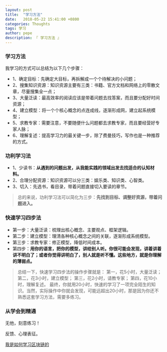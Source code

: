 ```yaml
---
layout: post
title:  "学习方法"
date:   2018-05-22 15:41:00 +0800
categories: Thoughts
tags: 学习
author: pepe
description: 『 学习方法 』
---
```

### **学习方法**

我学习的方式可以总结为以下几个步骤：

* 1、确定目标：先确定大目标，再拆解成一个个待解决的小问题；
* 2、搜集知识资源：知识资源主要有三类：书籍、官方文档和网络上的零散文章，尽量搜集全一点；
* 3、大量泛读：最高效率的阅读应该是带着问题去找答案，而且要分配好时间资源；
* 4、建立模型：将一个个核心概念的点连成线，逐渐形成网，建立起系统模型；
* 5、求教专家：需要注意，不要随便什么问题都去求教专家，而且要经营好专家人脉；
* 6、理解复述：提高学习力的最关键一步，除了费曼技巧，写作也是一种推荐的方式。

### **功利学习法**

* 1、少读书：**从遇到的问题出发，从我能实践的领域出发去找适合的认知材料。**
* 2、合理分配资源：知识资源可以分三类：娱乐类、知识类、心智类。
* 3、切入：先选书，看目录，带着问题直接切入要读的章节。

> 总的来说，功利学习法可以简化为三步：**先找到目标、调整好资源，带着问题进入。**

### **快速学习四步法**

* 第一步：大量泛读：梳理出核心概念、主要观点、框架逻辑。
* 第二步：建立模型：理清各种核心概念之间的关联，逐渐形成系统模型。
* 第三步：求教专家：修正模型，降低时间成本。
* 第四步：**用你的语言，把你的模型，讲给别人听。你很可能会发现，讲着讲着讲不明白了；或者你觉得讲明白了，别人就是听不懂。这些地方，就是你理解的薄弱点。**

> 总结一下，快速学习四步法的操作步骤就是：
第一，花5小时，大量泛读；
第二，花3小时，建立模型；
第三，花2小时，请教专家；
第四，花10小时，理解复述。
最终，你就用20小时，快速的学习了一项完全陌生的知识。当然，实际操作中你就会发现，可能远超出20小时，那是因为你还不熟悉这套学习方法，需要多练习。

### **从学会到精通**

无他，刻意练习！

反馈、心理表征。

[我是如何学习区块链的](http://keeganlee.me/post/full-stack/20170915)
































